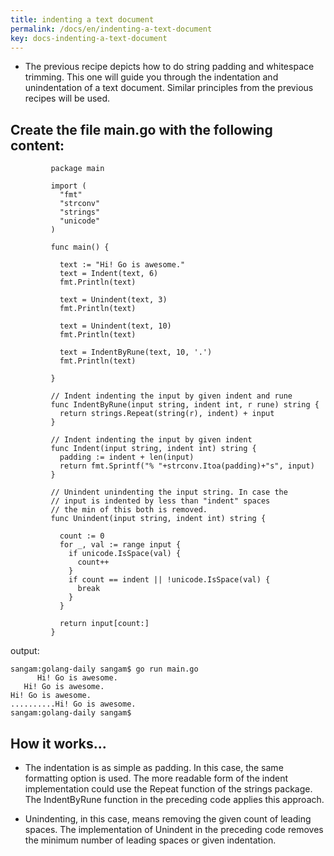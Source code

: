 ```yaml
---
title: indenting a text document
permalink: /docs/en/indenting-a-text-document
key: docs-indenting-a-text-document
---
```


- The previous recipe depicts how to do string padding and whitespace trimming. This one will guide you through the indentation and unindentation of a text document. Similar principles from the previous recipes will be used.


## Create the file main.go with the following content:

```
         package main

         import (
           "fmt"
           "strconv"
           "strings"
           "unicode"
         )

         func main() {

           text := "Hi! Go is awesome."
           text = Indent(text, 6)
           fmt.Println(text)

           text = Unindent(text, 3)
           fmt.Println(text)

           text = Unindent(text, 10)
           fmt.Println(text)

           text = IndentByRune(text, 10, '.')
           fmt.Println(text)

         }

         // Indent indenting the input by given indent and rune
         func IndentByRune(input string, indent int, r rune) string {
           return strings.Repeat(string(r), indent) + input
         }

         // Indent indenting the input by given indent
         func Indent(input string, indent int) string {
           padding := indent + len(input)
           return fmt.Sprintf("% "+strconv.Itoa(padding)+"s", input)
         }

         // Unindent unindenting the input string. In case the
         // input is indented by less than "indent" spaces
         // the min of this both is removed.
         func Unindent(input string, indent int) string {

           count := 0
           for _, val := range input {
             if unicode.IsSpace(val) {
               count++
             }
             if count == indent || !unicode.IsSpace(val) {
               break
             }
           }

           return input[count:]
         }

```
output:
```
sangam:golang-daily sangam$ go run main.go
      Hi! Go is awesome.
   Hi! Go is awesome.
Hi! Go is awesome.
..........Hi! Go is awesome.
sangam:golang-daily sangam$ 
```

## How it works...

- The indentation is as simple as padding. In this case, the same formatting option is used. The more readable form of the indent implementation could use the Repeat function of the strings package. The IndentByRune function in the preceding code applies this approach.

- Unindenting, in this case, means removing the given count of leading spaces. The implementation of Unindent in the preceding code removes the minimum number of leading spaces or given indentation. 
